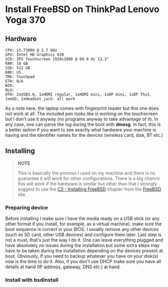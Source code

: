 # Install FreeBSD on ThinkPad Lenovo Yoga 370

## Hardware

	CPU: i5-7300U @ 2.7 GHz
	GPU: Intel HD Graphics 620
	SCR: IPS Touchscreen 1920x1080 @ 60.0 Hz 13.3"
	RAM: 16 GB
 	SSD: 512 GB
	KBD: US
	TRK: Touchpad
	ETH: N/A
	WIR:
 	BLU:
	OTH: 2xUSB3.0, 1xHDMI regular, 1xHDMI mini, 1xDP mini, 1xDP Thu3, 1xmSD, 1xHeadset jack- all work

As a note nere, the laptop comes with fingerprint reader but this one does not work at all. The included pen looks like is working on the touchscreen but I don't use it anyway (no programs anyway to take advantage of it). In any case, one can parse the log during the boot with **dmesg**. In fact, this is a better option if you want to see exactly what hardware your machine is having and the identifier names for the devices (wireless card, disk, BT etc.)

## Installing

> **NOTE**
> 
> This is basically the process I used on my machine and there is no guarantee it will work for other configurations. There is a big chance this will work if the hardware is similar but other than that I strongly suggest to use the [C2 - Installing FreeBSD](https://docs.freebsd.org/en/books/handbook/bsdinstall/) chapter from the [FreeBSD](https://www.freebsd.org/) site.

### Preparing device

Before installing I make sure I have the media ready on a USB stick (or any other format if you install, for example, as a virtual machine). make sure the boot sequence is correct in your BIOS. I usually remove any other devices (such as SD card, other USB devices) and configure them later. Last step is not a must, that's just the way I do it. One can leave everything plugged and have absolutely no issues during the installation but some extra steps may have to be taken during the installation depending on the devices present at boot. Obviously, if you need to backup whatever you have on your disk(s) now is the time to do it. Also, if you don't use DHCP make sure you have all details at hand (IP address, gateway, DNS etc.) at hand.

### Install with bsdinstall
